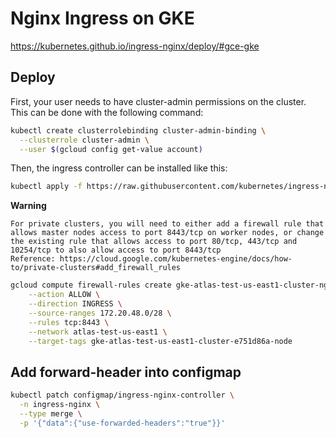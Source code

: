 # Nginx Ingress on GKE
https://kubernetes.github.io/ingress-nginx/deploy/#gce-gke

## Deploy


First, your user needs to have cluster-admin permissions on the cluster. This can be done with the following command:

```sh
kubectl create clusterrolebinding cluster-admin-binding \
  --clusterrole cluster-admin \
  --user $(gcloud config get-value account)
```

Then, the ingress controller can be installed like this:

```sh
kubectl apply -f https://raw.githubusercontent.com/kubernetes/ingress-nginx/controller-v1.4.0/deploy/static/provider/cloud/deploy.yaml
```

**Warning**
```
For private clusters, you will need to either add a firewall rule that allows master nodes access to port 8443/tcp on worker nodes, or change the existing rule that allows access to port 80/tcp, 443/tcp and 10254/tcp to also allow access to port 8443/tcp
Reference: https://cloud.google.com/kubernetes-engine/docs/how-to/private-clusters#add_firewall_rules
```

```sh
gcloud compute firewall-rules create gke-atlas-test-us-east1-cluster-nginx-ingress \
    --action ALLOW \
    --direction INGRESS \
    --source-ranges 172.20.48.0/28 \
    --rules tcp:8443 \
    --network atlas-test-us-east1 \
    --target-tags gke-atlas-test-us-east1-cluster-e751d86a-node
```

## Add forward-header into configmap

```sh
kubectl patch configmap/ingress-nginx-controller \
  -n ingress-nginx \
  --type merge \
  -p '{"data":{"use-forwarded-headers":"true"}}'
```